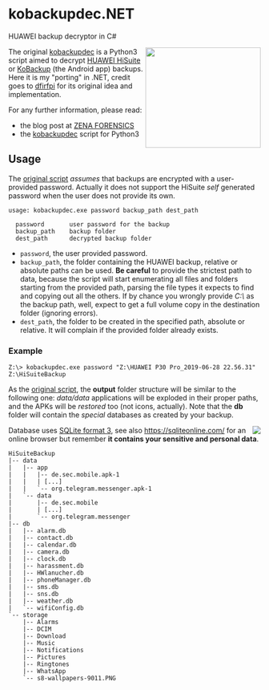 # kobackupdec.NET
HUAWEI backup decryptor in C#

<a href="https://consumer.huawei.com/minisite/HiSuite/HiSuite_en/index.html">
<img src="https://consumer-img.huawei.com/content/dam/huawei-cbg-site/en/support/hisuite/img/s1-pic.png" width="230" height="200" align="right"/></a>

The original [kobackupdec](https://github.com/RealityNet/kobackupdec) is a Python3 script aimed to decrypt [HUAWEI HiSuite](https://consumer.huawei.com/en/support/hisuite/) or [KoBackup](https://play.google.com/store/apps/details?id=com.huawei.KoBackup) (the Android app) backups. 
Here it is my "porting" in .NET, credit goes to [dfirfpi](https://github.com/dfirfpi) for its original idea and implementation.

For any further information, please read:
* the blog post at [ZENA FORENSICS](https://blog.digital-forensics.it/2019/07/huawei-backup-decryptor.html)
* the [kobackupdec](https://github.com/RealityNet/kobackupdec) script for Python3

## Usage

The [original script](https://github.com/RealityNet/kobackupdec) *assumes* that backups are encrypted with a user-provided password. Actually it does not support the HiSuite _self_ generated password when the user does not provide its own.

```
usage: kobackupdec.exe password backup_path dest_path

  password       user password for the backup
  backup_path    backup folder
  dest_path      decrypted backup folder
```

- `password`, the user provided password.
- `backup_path`, the folder containing the HUAWEI backup, relative or absolute paths can be used. **Be careful** to provide the strictest path to data, because the script will start enumerating all files and folders starting from the provided path, parsing the file types it expects to find and copying out all the others. If by chance you wrongly provide *C:\\* as the backup path, well, expect to get a full volume copy in the destination folder (ignoring errors).
- `dest_path`, the folder to be created in the specified path, absolute or relative. It will complain if the provided folder already exists.

### Example

```
Z:\> kobackupdec.exe password "Z:\HUAWEI P30 Pro_2019-06-28 22.56.31" Z:\HiSuiteBackup
```

As the [original script](https://github.com/RealityNet/kobackupdec), the **output** folder structure will be similar to the following one: *data/data* applications will be exploded in their proper paths, and the APKs will be *restored* too (not icons, actually). Note that the **db** folder will contain the *special* databases as created by your backup.

<a href="https://www.sqlite.org/">
<img src="https://www.sqlite.org/images/sqlite370_banner.gif" align="right"/></a>

Database uses [SQLite format 3](https://www.sqlite.org/version3.html), see also https://sqliteonline.com/ for an online browser but remember **it contains your sensitive and personal data**.

```
HiSuiteBackup
|-- data
|   |-- app
|   |   |-- de.sec.mobile.apk-1
|   |   | [...]
|   |   `-- org.telegram.messenger.apk-1
|   `-- data
|       |-- de.sec.mobile
|       | [...]
|       `-- org.telegram.messenger
|-- db
|   |-- alarm.db
|   |-- contact.db
|   |-- calendar.db
|   |-- camera.db
|   |-- clock.db
|   |-- harassment.db
|   |-- HWlanucher.db
|   |-- phoneManager.db
|   |-- sms.db
|   |-- sns.db
|   |-- weather.db
|   `-- wifiConfig.db
`-- storage
    |-- Alarms
    |-- DCIM
    |-- Download
    |-- Music
    |-- Notifications
    |-- Pictures
    |-- Ringtones
    |-- WhatsApp
    `-- s8-wallpapers-9011.PNG
```

